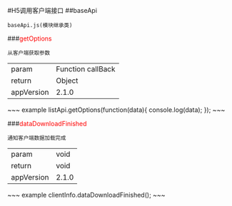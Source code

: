 #H5调用客户端接口
##baseApi
~~~
baseApi.js(模块继承类)
~~~

###<font color='red'>getOptions</font>
~~~
从客户端获取参数
~~~
<table>
	<tr>
		<td>param</td>
		<td>Function callBack</td>
	</tr>
	<tr>
		<td>return</td>
		<td>Object</td>
	</tr>
	<tr>
		<td>appVersion</td>
		<td>2.1.0</td>
	</tr>
</table>
~~~
example
listApi.getOptions(function(data){
	console.log(data);
});
~~~

###<font color='red'>dataDownloadFinished</font>
~~~
通知客户端数据加载完成
~~~
<table>
	<tr>
		<td>param</td>
		<td>void</td>
	</tr>
	<tr>
		<td>return</td>
		<td>void</td>
	</tr>
	<tr>
		<td>appVersion</td>
		<td>2.1.0</td>
	</tr>
</table>
~~~
example
clientInfo.dataDownloadFinished();
~~~